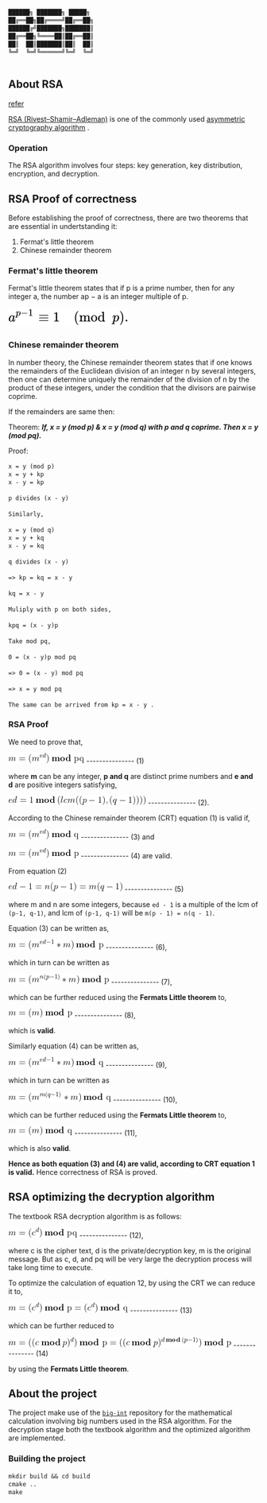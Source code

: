 ```

██████╗ ███████╗ █████╗ 
██╔══██╗██╔════╝██╔══██╗
██████╔╝███████╗███████║
██╔══██╗╚════██║██╔══██║
██║  ██║███████║██║  ██║
╚═╝  ╚═╝╚══════╝╚═╝  ╚═╝
                        
```

## About RSA

[refer](https://en.wikipedia.org/wiki/RSA_(cryptosystem))

[RSA (Rivest–Shamir–Adleman)](https://en.wikipedia.org/wiki/RSA_(cryptosystem)) is one of the commonly used  [asymmetric cryptography algorithm](https://en.wikipedia.org/wiki/Public-key_cryptography) . 

### Operation

The RSA algorithm involves four steps: key generation, key distribution, encryption, and decryption.

## RSA Proof of correctness

Before establishing the proof of correctness, there are two theorems that are essential in undertstanding it:

1. Fermat's little theorem
2. Chinese remainder theorem

### Fermat's little theorem

Fermat's little theorem states that if p is a prime number, then for any integer a, the number ap − a is an integer multiple of p.

![fermats](https://github.com/tony-josi/rsa/blob/master/res/readme_images/rsa_00.svg)

### Chinese remainder theorem

In number theory, the Chinese remainder theorem states that if one knows the remainders of the Euclidean division of an integer n by several integers, then one can determine uniquely the remainder of the division of n by the product of these integers, under the condition that the divisors are pairwise coprime.

If the remainders are same then:

Theorem: ***If, x = y (mod p) &  x = y (mod q) with p and q coprime. Then x = y (mod pq).***

Proof: 
```
x = y (mod p)
x = y + kp
x - y = kp

p divides (x - y)

Similarly,

x = y (mod q)
x = y + kq
x - y = kq

q divides (x - y)

=> kp = kq = x - y

kq = x - y

Muliply with p on both sides,

kpq = (x - y)p

Take mod pq,

0 = (x - y)p mod pq

=> 0 = (x - y) mod pq

=> x = y mod pq

The same can be arrived from kp = x - y .

```

### RSA Proof

We need to prove that,

![rsa](https://github.com/tony-josi/rsa/blob/master/res/readme_images/rsa_02.gif) --------------- (1) 

where **m** can be any integer, **p and q** are distinct prime numbers and **e and d** are positive integers satisfying,

![rsa](https://github.com/tony-josi/rsa/blob/master/res/readme_images/rsa_05.gif) --------------- (2).

According to the Chinese remainder theorem (CRT) equation (1) is valid if, 

![rsa](https://github.com/tony-josi/rsa/blob/master/res/readme_images/rsa_03.gif) --------------- (3) and 

![rsa](https://github.com/tony-josi/rsa/blob/master/res/readme_images/rsa_04.gif) --------------- (4) are valid.

From equation (2) 

![rsa](https://github.com/tony-josi/rsa/blob/master/res/readme_images/rsa_06.gif) --------------- (5) 

where m and n are some integers, because `ed - 1` is a multiple of the lcm of `(p-1, q-1)`, and lcm of `(p-1, q-1)` will be `m(p - 1) = n(q - 1)`.

Equation (3) can be written as, 

![rsa](https://github.com/tony-josi/rsa/blob/master/res/readme_images/rsa_07.gif) --------------- (6), 

which in turn can be written as 

![rsa](https://github.com/tony-josi/rsa/blob/master/res/readme_images/rsa_08.gif) --------------- (7), 

which can be further reduced using the **Fermats Little theorem** to, 

![rsa](https://github.com/tony-josi/rsa/blob/master/res/readme_images/rsa_09.gif) --------------- (8), 

which is **valid**.

Similarly equation (4) can be written as, 

![rsa](https://github.com/tony-josi/rsa/blob/master/res/readme_images/rsa_10.gif) --------------- (9), 

which in turn can be written as 

![rsa](https://github.com/tony-josi/rsa/blob/master/res/readme_images/rsa_11.gif) --------------- (10), 

which can be further reduced using the **Fermats Little theorem** to, 

![rsa](https://github.com/tony-josi/rsa/blob/master/res/readme_images/rsa_12.gif) --------------- (11), 

which is also **valid**.

**Hence as both equation (3) and (4) are valid, according to CRT equation 1 is valid.** Hence correctness of RSA is proved.

## RSA optimizing the decryption algorithm

The textbook RSA decryption algorithm is as follows:

![rsa](https://github.com/tony-josi/rsa/blob/master/res/readme_images/rsa_13.gif) --------------- (12),

where c is the cipher text, d is the private/decryption key, m is the original message. But as c, d, and pq will be very large the decryption process will take long time to execute.

To optimize the calculation of equation 12, by using the CRT we can reduce it to, 

![rsa](https://github.com/tony-josi/rsa/blob/master/res/readme_images/rsa_14.gif) --------------- (13) 

which can be further reduced to 

![rsa](https://github.com/tony-josi/rsa/blob/master/res/readme_images/rsa_15.gif) --------------- (14) 

by using the **Fermats Little theorem**.

## About the project

The project make use of the [`big-int`](https://github.com/tony-josi/big_int) repository for the mathematical calculation involving big numbers used in the RSA algorithm. For the decryption stage both the textbook algorithm and the optimized algorithm are implemented.

### Building the project

```
mkdir build && cd build
cmake ..
make
```